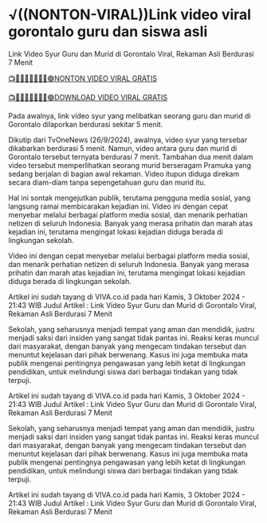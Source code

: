 # √((NONTON-VIRAL))Link video viral gorontalo guru dan siswa asli
Link Video Syur Guru dan Murid di Gorontalo Viral, Rekaman Asli Berdurasi 7 Menit

[📺🔰🌟✅👉🏾👉🏾🟢NONTON VIDEO VIRAL GRATIS](https://free-leaked-clip.blogspot.com/2024/08/khalil-ur-rehman-leaked-video.html)

[📺🔰🌟✅👉🏾👉🏾🟢DOWNLOAD VIDEO VIRAL GRATIS](https://free-leaked-clip.blogspot.com/2024/08/khalil-ur-rehman-leaked-video.html)

Pada awalnya, link video syur yang melibatkan seorang guru dan murid di Gorontalo dilaporkan berdurasi sekitar 5 menit.

Dikutip dari TvOneNews (26/9/2024), awalnya, video syur yang tersebar dikabarkan berdurasi 5 menit. Namun, video antara guru dan murid di Gorontalo tersebut ternyata berdurasi 7 menit. Tambahan dua menit dalam video tersebut memperlihatkan seorang murid berseragam Pramuka yang sedang berjalan di bagian awal rekaman. Video itupun diduga direkam secara diam-diam tanpa sepengetahuan guru dan murid itu.

Hal ini sontak mengejutkan publik, terutama pengguna media sosial, yang langsung ramai membicarakan kejadian ini. Video ini dengan cepat menyebar melalui berbagai platform media sosial, dan menarik perhatian netizen di seluruh Indonesia. Banyak yang merasa prihatin dan marah atas kejadian ini, terutama mengingat lokasi kejadian diduga berada di lingkungan sekolah.

Video ini dengan cepat menyebar melalui berbagai platform media sosial, dan menarik perhatian netizen di seluruh Indonesia. Banyak yang merasa prihatin dan marah atas kejadian ini, terutama mengingat lokasi kejadian diduga berada di lingkungan sekolah.

Artikel ini sudah tayang di VIVA.co.id pada hari Kamis, 3 Oktober 2024 - 21:43 WIB
Judul Artikel : Link Video Syur Guru dan Murid di Gorontalo Viral, Rekaman Asli Berdurasi 7 Menit


Sekolah, yang seharusnya menjadi tempat yang aman dan mendidik, justru menjadi saksi dari insiden yang sangat tidak pantas ini. Reaksi keras muncul dari masyarakat, dengan banyak yang mengecam tindakan tersebut dan menuntut kejelasan dari pihak berwenang. Kasus ini juga membuka mata publik mengenai pentingnya pengawasan yang lebih ketat di lingkungan pendidikan, untuk melindungi siswa dari berbagai tindakan yang tidak terpuji.

Artikel ini sudah tayang di VIVA.co.id pada hari Kamis, 3 Oktober 2024 - 21:43 WIB
Judul Artikel : Link Video Syur Guru dan Murid di Gorontalo Viral, Rekaman Asli Berdurasi 7 Menit


Sekolah, yang seharusnya menjadi tempat yang aman dan mendidik, justru menjadi saksi dari insiden yang sangat tidak pantas ini. Reaksi keras muncul dari masyarakat, dengan banyak yang mengecam tindakan tersebut dan menuntut kejelasan dari pihak berwenang. Kasus ini juga membuka mata publik mengenai pentingnya pengawasan yang lebih ketat di lingkungan pendidikan, untuk melindungi siswa dari berbagai tindakan yang tidak terpuji.

Artikel ini sudah tayang di VIVA.co.id pada hari Kamis, 3 Oktober 2024 - 21:43 WIB
Judul Artikel : Link Video Syur Guru dan Murid di Gorontalo Viral, Rekaman Asli Berdurasi 7 Menit
